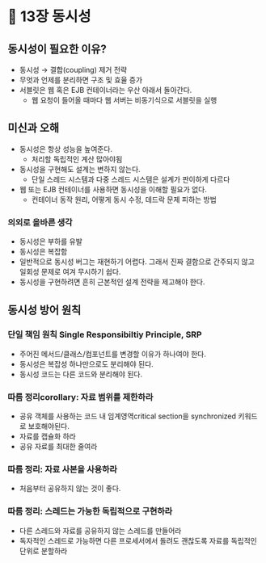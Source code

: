 # 🤭 13장 동시성

## 동시성이 필요한 이유?

- 동시성 → 결합(coupling) 제거 전략
- 무엇과 언제를 분리하면 구조 및 효율 증가
- 서블릿은 웹 혹은 EJB 컨테이너라는 우산  아래서 돌아간다.
    - 웹 요청이 들어올 때마다 웹 서버는 비동기식으로 서블릿을 실행
    

## 미신과 오해

- 동시성은 항상 성능을 높여준다.
    - 처리할 독립적인 계산 많아야됨
- 동시성을 구현해도 설계는 변하지 않는다.
    - 단일 스레드 시스템과 다중 스레드 시스템은 설계가 판이하게 다르다
- 웹 또는 EJB 컨테이너를 사용하면 동시성을 이해할 필요가 없다.
    - 컨테이너 동작 원리, 어떻게 동시 수정, 데드락 문제 피하는 방법

### 의외로 올바른 생각

- 동시성은 부하를 유발
- 동시성은 복잡함
- 일반적으로 동시성 버그는 재현하기 어렵다. 그래서 진짜 결함으로 간주되지 않고 일회성 문제로 여겨 무시하기 쉽다.
- 동시성을 구현하려면 흔히 근본적인 설계 전략을 제고해야 한다.

## 동시성 방어 원칙

### 단일 책임 원칙 Single Responsibiltiy Principle, SRP

- 주어진 메서드/클래스/컴포넌트를 변경할 이유가 하나여야 한다.
- 동시성은 복잡성 하나만으로도 분리해야 된다.
- 동시성 코드는 다른 코드와 분리해야 된다.

### 따름 정리corollary: 자료 범위를 제한하라

- 공유 객체를 사용하는 코드 내 임계영역critical section을 synchronized 키워드로 보호해야된다.
- 자료를 캡슐화 하라
- 공유 자료를 최대한 줄여라

### 따름 정리: 자료 사본을 사용하라

- 처음부터 공유하지 않는 것이 좋다.

### 따름 정리: 스레드는 가능한 독립적으로 구현하라

- 다른 스레드와 자료를 공유하지 않는 스레드를 만들어라
- 독자적인 스레드로 가능하면 다른 프로세서에서 돌려도 괜찮도록 자료를 독립적인 단위로 분할하라
